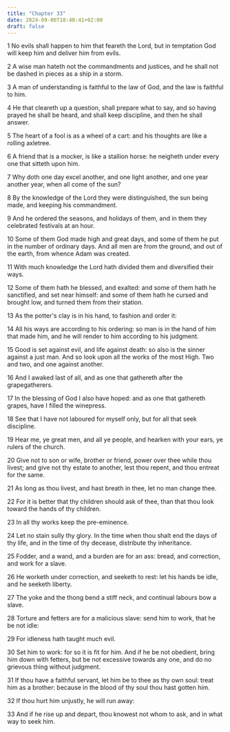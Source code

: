 ```yaml
---
title: "Chapter 33"
date: 2024-09-06T18:40:41+02:00
draft: false
---
```




1 No evils shall happen to him that feareth the Lord, but in temptation God will keep him and deliver him from evils.

2 A wise man hateth not the commandments and justices, and he shall not be dashed in pieces as a ship in a storm.

3 A man of understanding is faithful to the law of God, and the law is faithful to him.

4 He that cleareth up a question, shall prepare what to say, and so having prayed he shall be heard, and shall keep discipline, and then he shall answer.

5 The heart of a fool is as a wheel of a cart: and his thoughts are like a rolling axletree.

6 A friend that is a mocker, is like a stallion horse: he neigheth under every one that sitteth upon him.

7 Why doth one day excel another, and one light another, and one year another year, when all come of the sun?

8 By the knowledge of the Lord they were distinguished, the sun being made, and keeping his commandment.

9 And he ordered the seasons, and holidays of them, and in them they celebrated festivals at an hour.

10 Some of them God made high and great days, and some of them he put in the number of ordinary days. And all men are from the ground, and out of the earth, from whence Adam was created.

11 With much knowledge the Lord hath divided them and diversified their ways.

12 Some of them hath he blessed, and exalted: and some of them hath he sanctified, and set near himself: and some of them hath he cursed and brought low, and turned them from their station.

13 As the potter's clay is in his hand, to fashion and order it:

14 All his ways are according to his ordering: so man is in the hand of him that made him, and he will render to him according to his judgment.

15 Good is set against evil, and life against death: so also is the sinner against a just man. And so look upon all the works of the most High. Two and two, and one against another.

16 And I awaked last of all, and as one that gathereth after the grapegatherers.

17 In the blessing of God I also have hoped: and as one that gathereth grapes, have I filled the winepress.

18 See that I have not laboured for myself only, but for all that seek discipline.

19 Hear me, ye great men, and all ye people, and hearken with your ears, ye rulers of the church.

20 Give not to son or wife, brother or friend, power over thee while thou livest; and give not thy estate to another, lest thou repent, and thou entreat for the same.

21 As long as thou livest, and hast breath in thee, let no man change thee.

22 For it is better that thy children should ask of thee, than that thou look toward the hands of thy children.

23 In all thy works keep the pre-eminence.

24 Let no stain sully thy glory. In the time when thou shalt end the days of thy life, and in the time of thy decease, distribute thy inheritance.

25 Fodder, and a wand, and a burden are for an ass: bread, and correction, and work for a slave.

26 He worketh under correction, and seeketh to rest: let his hands be idle, and he seeketh liberty.

27 The yoke and the thong bend a stiff neck, and continual labours bow a slave.

28 Torture and fetters are for a malicious slave: send him to work, that he be not idle:

29 For idleness hath taught much evil.

30 Set him to work: for so it is fit for him. And if he be not obedient, bring him down with fetters, but be not excessive towards any one, and do no grievous thing without judgment.

31 If thou have a faithful servant, let him be to thee as thy own soul: treat him as a brother: because in the blood of thy soul thou hast gotten him.

32 If thou hurt him unjustly, he will run away:

33 And if he rise up and depart, thou knowest not whom to ask, and in what way to seek him.


